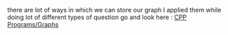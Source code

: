 there are lot of ways in which we can store our graph
I applied them while doing lot of different types of question 
go and look here : [CPP Programs/Graphs](https://github.com/rambabu-patidar/CPP-Programs/blob/main/C%2B%2B%20Programs/Graph)